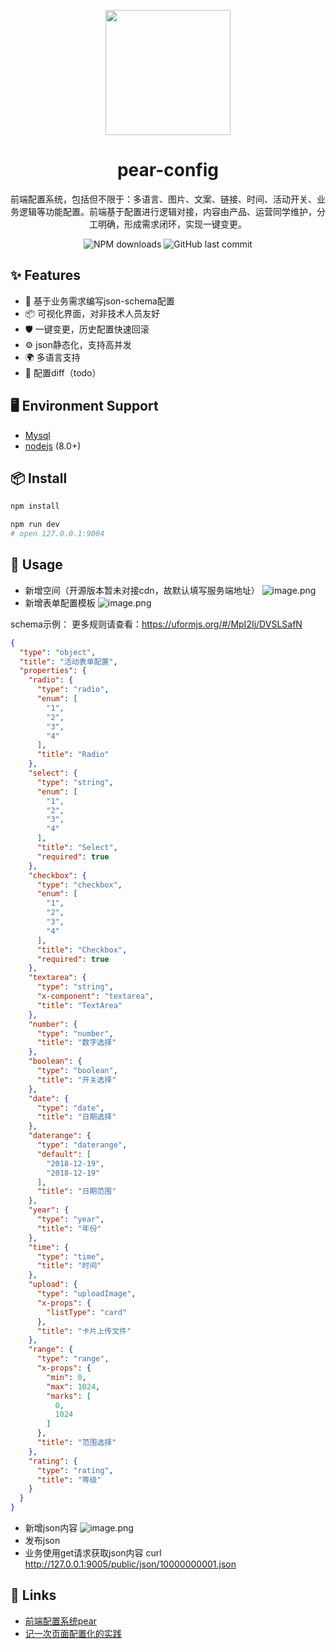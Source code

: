 <p align="center">
  <a href="https://ant.design">
    <img width="200" src="https://static-web.likeevideo.com/as/common-static/pear/img/favicon.png">
  </a>
</p>

<h1 align="center">pear-config</h1>

<div align="center">

前端配置系统，包括但不限于：多语言、图片、文案、链接、时间、活动开关、业务逻辑等功能配置。前端基于配置进行逻辑对接，内容由产品、运营同学维护，分工明确，形成需求闭环，实现一键变更。

![NPM downloads][version-url] ![GitHub last commit](https://img.shields.io/github/last-commit/bigo-frontend/pear-config-admin)

[version-url]: https://img.shields.io/badge/pear--config-v1.0.0-yellow

</div>

## ✨ Features

- 🌈 基于业务需求编写json-schema配置
- 📦 可视化界面，对非技术人员友好
- 🛡 一键变更，历史配置快速回滚
- ⚙️ json静态化，支持高并发
- 🌍 多语言支持
- 🎨 配置diff（todo）

## 🖥 Environment Support

- [Mysql](https://www.mysql.com/)
- [nodejs](https://nodejs.org/en/) (8.0+)

## 📦 Install

```bash
npm install
```

```bash
npm run dev
# open 127.0.0.1:9004
```

## 🔨 Usage

- 新增空间（开源版本暂未对接cdn，故默认填写服务端地址）
![image.png](https://p9-juejin.byteimg.com/tos-cn-i-k3u1fbpfcp/a33fa9b8a86d42988007024818e15e6a~tplv-k3u1fbpfcp-watermark.image)
- 新增表单配置模板
![image.png](https://p1-juejin.byteimg.com/tos-cn-i-k3u1fbpfcp/8af504b303c048be87a4e0aef0c846d0~tplv-k3u1fbpfcp-watermark.image)

schema示例：
更多规则请查看：https://uformjs.org/#/MpI2Ij/DVSLSafN
```json
{
  "type": "object",
  "title": "活动表单配置",
  "properties": {
    "radio": {
      "type": "radio",
      "enum": [
        "1",
        "2",
        "3",
        "4"
      ],
      "title": "Radio"
    },
    "select": {
      "type": "string",
      "enum": [
        "1",
        "2",
        "3",
        "4"
      ],
      "title": "Select",
      "required": true
    },
    "checkbox": {
      "type": "checkbox",
      "enum": [
        "1",
        "2",
        "3",
        "4"
      ],
      "title": "Checkbox",
      "required": true
    },
    "textarea": {
      "type": "string",
      "x-component": "textarea",
      "title": "TextArea"
    },
    "number": {
      "type": "number",
      "title": "数字选择"
    },
    "boolean": {
      "type": "boolean",
      "title": "开关选择"
    },
    "date": {
      "type": "date",
      "title": "日期选择"
    },
    "daterange": {
      "type": "daterange",
      "default": [
        "2018-12-19",
        "2018-12-19"
      ],
      "title": "日期范围"
    },
    "year": {
      "type": "year",
      "title": "年份"
    },
    "time": {
      "type": "time",
      "title": "时间"
    },
    "upload": {
      "type": "uploadImage",
      "x-props": {
        "listType": "card"
      },
      "title": "卡片上传文件"
    },
    "range": {
      "type": "range",
      "x-props": {
        "min": 0,
        "max": 1024,
        "marks": [
          0,
          1024
        ]
      },
      "title": "范围选择"
    },
    "rating": {
      "type": "rating",
      "title": "等级"
    }
  }
}
```
- 新增json内容
![image.png](https://p9-juejin.byteimg.com/tos-cn-i-k3u1fbpfcp/e1a661b129a84848b16bf5ecacb7151d~tplv-k3u1fbpfcp-watermark.image)
- 发布json
- 业务使用get请求获取json内容
curl http://127.0.0.1:9005/public/json/10000000001.json

## 🔗 Links

- [前端配置系统pear](https://github.com/bigo-frontend/blog/issues/8)
- [记一次页面配置化的实践](https://github.com/bigo-frontend/blog/issues/4)